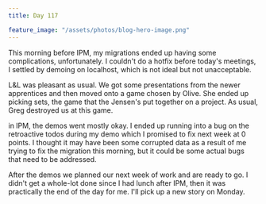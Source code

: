 ```yaml
---
title: Day 117

feature_image: "/assets/photos/blog-hero-image.png"
---
```


This morning before IPM, my migrations ended up having some complications, unfortunately. I couldn't do a
hotfix before today's meetings, I settled by demoing on localhost, which is not ideal but not unacceptable.

L&L was pleasant as usual. We got some presentations from the newer apprentices and then moved onto a
game chosen by Olive. She ended up picking sets, the game that the Jensen's put together on a project.
As usual, Greg destroyed us at this game.

in IPM, the demos went mostly okay. I ended up running into a bug on the retroactive todos during
my demo which I promised to fix next week at 0 points. I thought it may have been some corrupted
data as a result of me trying to fix the migration this morning, but it could be some actual
bugs that need to be addressed.

After the demos we planned our next week of work and are ready to go. I didn't get a whole-lot done since
I had lunch after IPM, then it was practically the end of the day for me. I'll pick up a new story
on Monday.